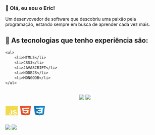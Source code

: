 ### 👋 Olá, eu sou o Eric! 

Um desenvovedor de software que descobriu uma paixão pela programação, estando sempre em busca de aprender cada vez mais. 

##

## 🚀 As tecnologias que tenho experiência são:
    <ul>
        <li>HTML5</li>
        <li>CSS3</li>
        <li>JAVASCRIPT</li>
        <li>NODEJS</li>
        <li>MONGODB</li>
    </ul>
    
##

<div align="center">
    <a href="https://github.com/ericDK89"></a>
  <img height="180em" src="https://github-readme-stats.vercel.app/api?username=ericDK89&show_icons=true&theme=dracula&include_all_commits=true&count_private=true"/>
  <img height="180em" src="https://github-readme-stats.vercel.app/api/top-langs/?username=ericDK89&layout=compact&langs_count=7&theme=dracula"/>
</div>
<div style="display: inline_block"><br>
  <img align="center" alt="Javascript" height="30" width="40" src="https://raw.githubusercontent.com/devicons/devicon/master/icons/javascript/javascript-plain.svg">
  <img align="center" alt="HTML" height="30" width="40" src="https://raw.githubusercontent.com/devicons/devicon/master/icons/html5/html5-original.svg">
  <img align="center" alt="CSS" height="30" width="40" src="https://raw.githubusercontent.com/devicons/devicon/master/icons/css3/css3-original.svg">
</div>
    
##

<div> 
  <a href = "mailto:ericthr42@gmail.com"><img src="https://img.shields.io/badge/-Gmail-%23333?style=for-the-badge&logo=gmail&logoColor=white" target="_blank"></a>
  <a href="https://www.linkedin.com/in/eric-macedo-9b47601b1/" target="_blank"><img src="https://img.shields.io/badge/-LinkedIn-%230077B5?style=for-the-badge&logo=linkedin&logoColor=white" target="_blank"></a>  
</div>

